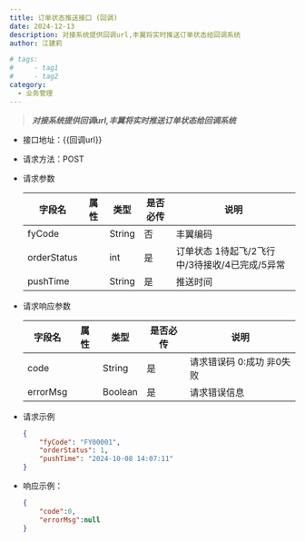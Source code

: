 ```yaml
---
title: 订单状态推送接口 (回调) 
date: 2024-12-13
description: 对接系统提供回调url,丰翼将实时推送订单状态给回调系统
author: 江建莉

# tags:
#     - tag1
#     - tag2
category:
  - 业务管理
---
```


> ***对接系统提供回调url,丰翼将实时推送订单状态给回调系统***

- 接口地址：{{回调url}}
- 请求方法：POST
- 请求参数

    |字段名			|属性	    |类型	|是否必传	|说明                                            |
    |---------------|-----------|-------|-----------|------------------------------------------------|
	|fyCode			|			|String	|否			|丰翼编码                                        |
	|orderStatus	|			|int	|是			|订单状态 1待起飞/2飞行中/3待接收/4已完成/5异常  |
	|pushTime		|			|String	|是			|推送时间                                        |

	
- 请求响应参数

    |字段名	 		|属性	    |类型	|是否必传	|说明	                  |
    |---------------|-----------|-------|-----------|-------------------------|
	|code 			|			|String	|是			|请求错误码 0:成功 非0失败|
	|errorMsg		|			|Boolean|是			|请求错误信息             |


- 请求示例
    ```json
    {
        "fyCode": "FY00001",
        "orderStatus": 1,
        "pushTime": "2024-10-08 14:07:11"
    }
    ```
- 响应示例：
   
    ```json
	{
        "code":0,
        "errorMsg":null
	}
    ```